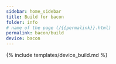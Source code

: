 ```yaml
---
sidebar: home_sidebar
title: Build for bacon
folder: info
# name of the page (/{{permalink}}.html)
permalink: bacon/build
device: bacon
---
```

{% include templates/device_build.md %}
